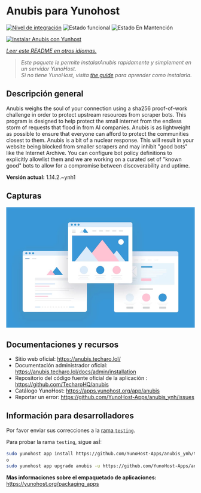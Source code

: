 <!--
Este archivo README esta generado automaticamente<https://github.com/YunoHost/apps/tree/master/tools/readme_generator>
No se debe editar a mano.
-->

# Anubis para Yunohost

[![Nivel de integración](https://apps.yunohost.org/badge/integration/anubis)](https://ci-apps.yunohost.org/ci/apps/anubis/)
![Estado funcional](https://apps.yunohost.org/badge/state/anubis)
![Estado En Mantención](https://apps.yunohost.org/badge/maintained/anubis)

[![Instalar Anubis con Yunhost](https://install-app.yunohost.org/install-with-yunohost.svg)](https://install-app.yunohost.org/?app=anubis)

*[Leer este README en otros idiomas.](./ALL_README.md)*

> *Este paquete le permite instalarAnubis rapidamente y simplement en un servidor YunoHost.*  
> *Si no tiene YunoHost, visita [the guide](https://yunohost.org/install) para aprender como instalarla.*

## Descripción general

Anubis weighs the soul of your connection using a sha256 proof-of-work challenge in order to protect upstream resources from scraper bots.
This program is designed to help protect the small internet from the endless storm of requests that flood in from AI companies. Anubis is as lightweight as possible to ensure that everyone can afford to protect the communities closest to them.
Anubis is a bit of a nuclear response. This will result in your website being blocked from smaller scrapers and may inhibit "good bots" like the Internet Archive. You can configure bot policy definitions to explicitly allowlist them and we are working on a curated set of "known good" bots to allow for a compromise between discoverability and uptime.


**Versión actual:** 1.14.2.~ynh1

## Capturas

![Captura de Anubis](./doc/screenshots/example.jpg)

## Documentaciones y recursos

- Sitio web oficial: <https://anubis.techaro.lol/>
- Documentación administrador oficial: <https://anubis.techaro.lol/docs/admin/installation>
- Repositorio del código fuente oficial de la aplicación : <https://github.com/TecharoHQ/anubis>
- Catálogo YunoHost: <https://apps.yunohost.org/app/anubis>
- Reportar un error: <https://github.com/YunoHost-Apps/anubis_ynh/issues>

## Información para desarrolladores

Por favor enviar sus correcciones a la [rama `testing`](https://github.com/YunoHost-Apps/anubis_ynh/tree/testing).

Para probar la rama `testing`, sigue asÍ:

```bash
sudo yunohost app install https://github.com/YunoHost-Apps/anubis_ynh/tree/testing --debug
o
sudo yunohost app upgrade anubis -u https://github.com/YunoHost-Apps/anubis_ynh/tree/testing --debug
```

**Mas informaciones sobre el empaquetado de aplicaciones:** <https://yunohost.org/packaging_apps>
